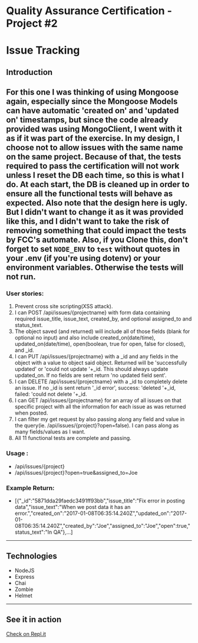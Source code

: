 # Quality Assurance Certification - Project #2
# Issue Tracking

## Introduction
For this one I was thinking of using Mongoose again, especially since the Mongoose Models can have automatic 'created on' and 'updated on' timestamps, but since the code already provided was using MongoClient, I went with it as if it was part of the exercise.
In my design, I choose not to allow issues with the same name on the same project. Because of that, the tests required to pass the certification will not work unless I reset the DB each time, so this is what I do. At each start, the DB is cleaned up in order to ensure all the functional tests will behave as expected.
Also note that the design here is ugly. But I didn't want to change it as it was provided like this, and I didn't want to take the risk of removing something that could impact the tests by FCC's automate.
Also, if you Clone this, don't forget to set `NODE_ENV` to `test` without quotes in your .env (if you're using dotenv) or your environment variables. Otherwise the tests will not run.
---
### User stories:
1. Prevent cross site scripting(XSS attack).
2. I can POST /api/issues/{projectname} with form data containing required issue_title, issue_text, created_by, and optional assigned_to and status_text.
3. The object saved (and returned) will include all of those fields (blank for optional no input) and also include created_on(date/time), updated_on(date/time), open(boolean, true for open, false for closed), and _id.
4. I can PUT /api/issues/{projectname} with a _id and any fields in the object with a value to object said object. Returned will be 'successfully updated' or 'could not update '+_id. This should always update updated_on. If no fields are sent return 'no updated field sent'.
5. I can DELETE /api/issues/{projectname} with a _id to completely delete an issue. If no _id is sent return '_id error', success: 'deleted '+_id, failed: 'could not delete '+_id.
6. I can GET /api/issues/{projectname} for an array of all issues on that specific project with all the information for each issue as was returned when posted.
7. I can filter my get request by also passing along any field and value in the query(ie. /api/issues/{project}?open=false). I can pass along as many fields/values as I want.
8. All 11 functional tests are complete and passing.


### Usage :
* /api/issues/{project}
* /api/issues/{project}?open=true&assigned_to=Joe

### Example Return:
* [{"_id":"5871dda29faedc3491ff93bb","issue_title":"Fix error in posting data","issue_text":"When we post data it has an error.","created_on":"2017-01-08T06:35:14.240Z","updated_on":"2017-01-08T06:35:14.240Z","created_by":"Joe","assigned_to":"Joe","open":true,"status_text":"In QA"},...]
---
## Technologies
* NodeJS
* Express
* Chai
* Zombie
* Helmet
---
## See it in action
[Check on Repl.it](https://TrueScentedQuadrant--five-nine.repl.co)
